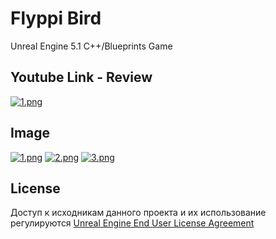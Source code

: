 ﻿# Flyppi Bird
Unreal Engine 5.1 C++/Blueprints Game

## Youtube Link - Review
[![1.png](https://img.youtube.com/vi/lw5UMEZMv9M/1.jpg)](https://www.youtube.com/watch?v=lw5UMEZMv9M)

## Image
[![1.png](https://i.ibb.co/M6JJJzQ/1.png)](https://ibb.co/8cQQQyt)
[![2.png](https://i.postimg.cc/3JDznYMn/2.png)](https://postimg.cc/4ms83Cx9)
[![3.png](https://i.postimg.cc/RZ5yYy49/3.png)](https://postimg.cc/svmTQnM0)

## License
Доступ к исходникам данного проекта и их использование регулируются [Unreal Engine End User License Agreement](https://www.unrealengine.com/eula)
